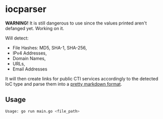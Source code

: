 # iocparser

**WARNING!** It is still dangerous to use since the values printed aren't defanged yet. Working on it.

Will detect:
- File Hashes: MD5, SHA-1, SHA-256,
- IPv4 Addresses,
- Domain Names,
- URLs,
- Email Addresses

It will then create links for public CTI services accordingly to the detected IoC type and parse them into a [pretty markdown format](example-output.md).


## Usage

```sh
Usage: go run main.go <file_path>
```
